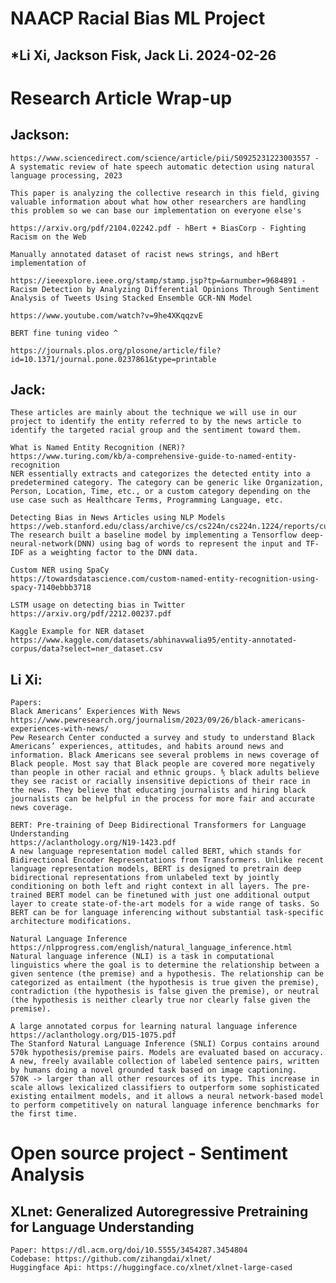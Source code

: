 # NAACP Racial Bias ML Project
## *Li Xi, Jackson Fisk, Jack Li. 2024-02-26

# Research Article Wrap-up
## Jackson:

    https://www.sciencedirect.com/science/article/pii/S0925231223003557 - A systematic review of hate speech automatic detection using natural language processing, 2023

    This paper is analyzing the collective research in this field, giving valuable information about what how other researchers are handling this problem so we can base our implementation on everyone else's

    https://arxiv.org/pdf/2104.02242.pdf - hBert + BiasCorp - Fighting Racism on the Web

    Manually annotated dataset of racist news strings, and hBert implementation of 

    https://ieeexplore.ieee.org/stamp/stamp.jsp?tp=&arnumber=9684891 - Racism Detection by Analyzing Differential Opinions Through Sentiment Analysis of Tweets Using Stacked Ensemble GCR-NN Model

    https://www.youtube.com/watch?v=9he4XKqqzvE 

    BERT fine tuning video ^

    https://journals.plos.org/plosone/article/file?id=10.1371/journal.pone.0237861&type=printable 


## Jack:

    These articles are mainly about the technique we will use in our project to identify the entity referred to by the news article to identify the targeted racial group and the sentiment toward them.

    What is Named Entity Recognition (NER)?
    https://www.turing.com/kb/a-comprehensive-guide-to-named-entity-recognition
    NER essentially extracts and categorizes the detected entity into a predetermined category. The category can be generic like Organization, Person, Location, Time, etc., or a custom category depending on the use case such as Healthcare Terms, Programming Language, etc.

    Detecting Bias in News Articles using NLP Models
    https://web.stanford.edu/class/archive/cs/cs224n/cs224n.1224/reports/custom_116661041.pdf
    The research built a baseline model by implementing a Tensorflow deep-neural-network(DNN) using bag of words to represent the input and TF-IDF as a weighting factor to the DNN data.

    Custom NER using SpaCy
    https://towardsdatascience.com/custom-named-entity-recognition-using-spacy-7140ebbb3718

    LSTM usage on detecting bias in Twitter 
    https://arxiv.org/pdf/2212.00237.pdf

    Kaggle Example for NER dataset
    https://www.kaggle.com/datasets/abhinavwalia95/entity-annotated-corpus/data?select=ner_dataset.csv

## Li Xi:
    Papers: 
    Black Americans’ Experiences With News
    https://www.pewresearch.org/journalism/2023/09/26/black-americans-experiences-with-news/
    Pew Research Center conducted a survey and study to understand Black Americans’ experiences, attitudes, and habits around news and information. Black Americans see several problems in news coverage of Black people. Most say that Black people are covered more negatively than people in other racial and ethnic groups. ⅘ black adults believe they see racist or racially insensitive depictions of their race in the news. They believe that educating journalists and hiring black journalists can be helpful in the process for more fair and accurate news coverage. 

    BERT: Pre-training of Deep Bidirectional Transformers for Language Understanding
    https://aclanthology.org/N19-1423.pdf
    A new language representation model called BERT, which stands for Bidirectional Encoder Representations from Transformers. Unlike recent language representation models, BERT is designed to pretrain deep bidirectional representations from unlabeled text by jointly conditioning on both left and right context in all layers. The pre-trained BERT model can be finetuned with just one additional output layer to create state-of-the-art models for a wide range of tasks. So BERT can be for language inferencing without substantial task-specific architecture modifications. 

    Natural Language Inference
    https://nlpprogress.com/english/natural_language_inference.html
    Natural language inference (NLI) is a task in computational linguistics where the goal is to determine the relationship between a given sentence (the premise) and a hypothesis. The relationship can be categorized as entailment (the hypothesis is true given the premise), contradiction (the hypothesis is false given the premise), or neutral (the hypothesis is neither clearly true nor clearly false given the premise).

    A large annotated corpus for learning natural language inference
    https://aclanthology.org/D15-1075.pdf
    The Stanford Natural Language Inference (SNLI) Corpus contains around 570k hypothesis/premise pairs. Models are evaluated based on accuracy.
    A new, freely available collection of labeled sentence pairs, written by humans doing a novel grounded task based on image captioning. 
    570K -> larger than all other resources of its type. This increase in scale allows lexicalized classifiers to outperform some sophisticated existing entailment models, and it allows a neural network-based model to perform competitively on natural language inference benchmarks for the first time. 

# Open source project - Sentiment Analysis
## XLnet: Generalized Autoregressive Pretraining for Language Understanding    
    Paper: https://dl.acm.org/doi/10.5555/3454287.3454804
    Codebase: https://github.com/zihangdai/xlnet/
    Huggingface Api: https://huggingface.co/xlnet/xlnet-large-cased

